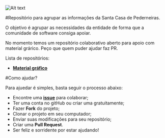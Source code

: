 ![Alt text](http://santacasapederneiras.com.br/wp-content/uploads/2014/10/logo-santa-casa-de-pederneiras.jpg "Santa Casa de Pederneiras")

#Repositório para agrupar as informações da Santa Casa de Pederneiras.

O objetivo é agrupar as necessidades da entidade de forma que a comunidade de software consiga apoiar.

No momento temos um repositório colaborativo aberto para apoio com material grárico. Peço que quem puder ajudar faz PR.


Lista de repositórios:
+ [**Material gráfico**](https://github.com/SantaCasa-Pederneiras/material-grafico)


#Como ajudar?

Para ajuedar é simples, basta seguir o processo abaixo:
+ Encontre uma [**issue**](https://github.com/SantaCasa-Pederneiras/material-grafico/issues) para colaborar;
+ Ter uma conta no gitHub ou criar uma gratuitamente;
+ Fazer **Fork** do projeto;
+ Clonar o projeto em seu computador;
+ Enviar suas modificações para seu repositório;
+ Criar uma **Pull Request**.
+ Ser feliz e sorridente por estar ajudando!
